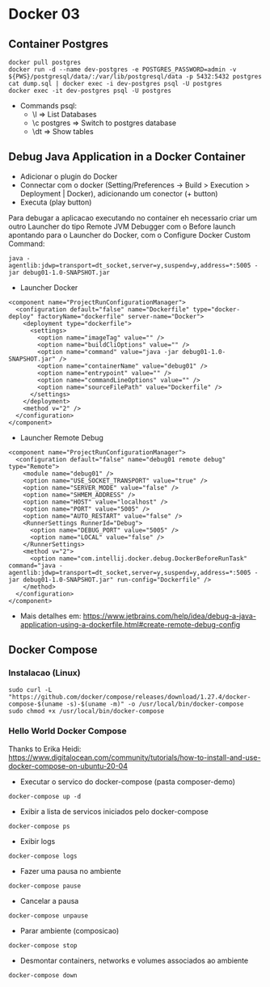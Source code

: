# Docker 03

## Container Postgres

```
docker pull postgres
docker run -d --name dev-postgres -e POSTGRES_PASSWORD=admin -v ${PWS}/postgresql/data/:/var/lib/postgresql/data -p 5432:5432 postgres
cat dump.sql | docker exec -i dev-postgres psql -U postgres
docker exec -it dev-postgres psql -U postgres
```

- Commands psql:
  - \l          => List Databases
  - \c postgres => Switch to postgres database
  - \dt         => Show tables

## Debug Java Application in a Docker Container

- Adicionar o plugin do Docker
- Connectar com o docker (Setting/Preferences -> Build > Execution > Deployment | Docker), adicionando um conector (+ button)
- Executa (play button)

Para debugar a aplicacao executando no container eh necessario criar um outro Launcher do tipo 
Remote JVM Debugger com o Before launch apontando para o Launcher do Docker, com o Configure Docker Custom Command:

```
java -agentlib:jdwp=transport=dt_socket,server=y,suspend=y,address=*:5005 -jar debug01-1.0-SNAPSHOT.jar
```

- Launcher Docker
```
<component name="ProjectRunConfigurationManager">
  <configuration default="false" name="Dockerfile" type="docker-deploy" factoryName="dockerfile" server-name="Docker">
    <deployment type="dockerfile">
      <settings>
        <option name="imageTag" value="" />
        <option name="buildCliOptions" value="" />
        <option name="command" value="java -jar debug01-1.0-SNAPSHOT.jar" />
        <option name="containerName" value="debug01" />
        <option name="entrypoint" value="" />
        <option name="commandLineOptions" value="" />
        <option name="sourceFilePath" value="Dockerfile" />
      </settings>
    </deployment>
    <method v="2" />
  </configuration>
</component>
```

- Launcher Remote Debug
```
<component name="ProjectRunConfigurationManager">
  <configuration default="false" name="debug01 remote debug" type="Remote">
    <module name="debug01" />
    <option name="USE_SOCKET_TRANSPORT" value="true" />
    <option name="SERVER_MODE" value="false" />
    <option name="SHMEM_ADDRESS" />
    <option name="HOST" value="localhost" />
    <option name="PORT" value="5005" />
    <option name="AUTO_RESTART" value="false" />
    <RunnerSettings RunnerId="Debug">
      <option name="DEBUG_PORT" value="5005" />
      <option name="LOCAL" value="false" />
    </RunnerSettings>
    <method v="2">
      <option name="com.intellij.docker.debug.DockerBeforeRunTask" command="java -agentlib:jdwp=transport=dt_socket,server=y,suspend=y,address=*:5005 -jar debug01-1.0-SNAPSHOT.jar" run-config="Dockerfile" />
    </method>
  </configuration>
</component>
```
  
- Mais detalhes em: https://www.jetbrains.com/help/idea/debug-a-java-application-using-a-dockerfile.html#create-remote-debug-config

## Docker Compose

### Instalacao (Linux)

```
sudo curl -L "https://github.com/docker/compose/releases/download/1.27.4/docker-compose-$(uname -s)-$(uname -m)" -o /usr/local/bin/docker-compose
sudo chmod +x /usr/local/bin/docker-compose
```

### Hello World Docker Compose

Thanks to Erika Heidi: https://www.digitalocean.com/community/tutorials/how-to-install-and-use-docker-compose-on-ubuntu-20-04

- Executar o servico do docker-compose (pasta composer-demo)

```
docker-compose up -d
```

- Exibir a lista de servicos iniciados pelo docker-compose

```
docker-compose ps
```

- Exibir logs

```
docker-compose logs
```

- Fazer uma pausa no ambiente

```
docker-compose pause
```

- Cancelar a pausa

```
docker-compose unpause
```

- Parar ambiente (composicao)

```
docker-compose stop
```

- Desmontar containers, networks e volumes associados ao ambiente

```
docker-compose down
```